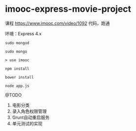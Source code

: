 # imooc-express-movie-project
课程 https://www.imooc.com/video/1092 代码，跑通

环境：Express 4.x

```
sudo mongod

```

```
sudo mongo

> use imooc
```


```
npm install

bower install

node app.js

```


@TODO

1. 电影分类
2. 录入角色权限管理
3. Grunt自动重启服务
4. 单元测试的实现
